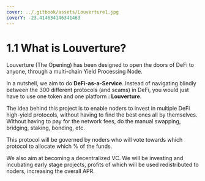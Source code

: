 ```yaml
---
cover: ../.gitbook/assets/Louverture1.jpg
coverY: -23.414634146341463
---
```


# 1.1 What is Louverture?

Louverture (The Opening) has been designed to open the doors of DeFi to anyone, through a multi-chain Yield Processing Node.

In a nutshell, we aim to do **DeFi-as-a-Service**. Instead of navigating blindly between the 300 different protocols (and scams) in DeFi, you would just have to use one token and one platform **: Louverture**.

The idea behind this project is to enable noders to invest in multiple DeFi high-yield protocols, without having to find the best ones all by themselves. Without having to pay for the network fees, do the manual swapping, bridging, staking, bonding, etc.

This protocol will be governed by noders who will vote towards which protocol to allocate which % of the funds.&#x20;

We also aim at becoming a decentralized VC. We will be investing and incubating early stage projects, profits of which will be used redistributed to noders, increasing the overall APR.
